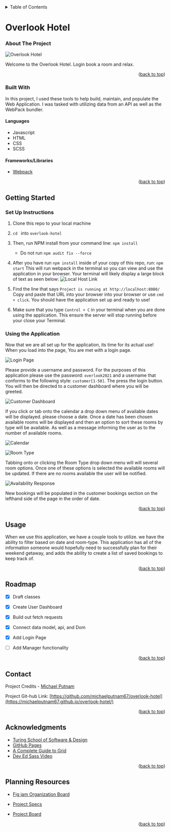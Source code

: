 
<!-- TABLE OF CONTENTS -->
<details>
  <summary>Table of Contents</summary>
  <ol>
    <li>
      <a href="#about-the-project">About The Project</a>
      <ul>
        <li><a href="#built-with">Built With</a></li>
      </ul>
    </li>
    <li>
      <a href="#getting-started">Getting Started</a>
      <a href="#using-the-application">Using the Application</a>
    </li>
    <li><a href="#usage">Usage</a></li>
    <li><a href="#roadmap">Roadmap</a></li>
    <li><a href="#contact">Contact</a></li>
    <li><a href="#acknowledgments">Acknowledgments</a></li>
    <li><a href="#planning-resources">Planning Resources</a></li>
  </ol>
</details>


<!-- ABOUT THE PROJECT -->
# Overlook Hotel

### About The Project

![Overlook Hotel](https://user-images.githubusercontent.com/91028440/165348855-e78b53e2-46b1-483f-ae48-99f57a484b34.png)

Welcome to the Overlook Hotel. Login book a room and relax. 


<p align="right">(<a href="#overlook-hotel">back to top</a>)</p>



### Built With

In this project, I used these tools to help build, maintain, and populate the Web Application.
I was tasked with utilizing data from an API as well as the WebPack bundler.

#### Languages
* Javascript
* HTML
* CSS
* SCSS

#### Frameworks/Libraries
* [Webpack](https://webpack.js.org/)



<p align="right">(<a href="#overlook-hotel">back to top</a>)</p>



<!-- GETTING STARTED -->
## Getting Started

### Set Up Instructions
1. Clone this repo to your local machine
2. `cd ` into `overlook-hotel`
3. Then, run NPM install from your command line: `npm install `
    - Do not run `npm audit fix --force`
4. After you have run `npm install` inside of your copy of this repo, run:
`npm start`
This will run webpack in the terminal so you can view and use the application in your browser. Your terminal will likely display a large block of text as seen below:
![Local Host Link](https://user-images.githubusercontent.com/91028440/165350563-e4155470-f436-4aeb-bcf0-708342252770.png)

5. Find the line that says `Project is running at http://localhost:8080/` Copy and paste that URL into your browser into your browser or use `cmd + click`. You should have the application set up and ready to use!

6. Make sure that you type `Control + C` in your terminal when you are done using the application. This ensure the server will stop running before your close your Terminal.

### Using the Application

Now that we are all set up for the application, its time for its actual use! When you load into the page, You are met with a login page.

![Login Page](https://user-images.githubusercontent.com/91028440/165348855-e78b53e2-46b1-483f-ae48-99f57a484b34.png)


Please provide a username and password. For the purposes of this application please use the password: `overlook2021` and a username that conforms to the following style: `customer[1-50]`. The press the login button. You will then be directed to a customer dashboard where you will be greeted.

![Customer Dashboard](https://user-images.githubusercontent.com/91028440/165351479-5d3c705f-9d32-4ae6-9699-1b801335abee.png)

If you click or tab onto the calendar a drop down menu of available dates will be displayed. please choose a date. Once a date has been chosen available rooms will be displayed and then an option to sort these rooms by type will be available. As well as a message informing the user as to the number of available rooms.

![Calendar](https://user-images.githubusercontent.com/91028440/165352395-ec457e60-fc23-4b03-a9f4-21f3d4425d00.png)

![Room Type](https://user-images.githubusercontent.com/91028440/165352551-688b34c2-8c20-4310-aaee-e7c2b2b3e6a2.png)

Tabbing onto or clicking the Room Type drop down menu will will several room options. Once one of these options is selected the available rooms will be updated. If there are no rooms available the user will be notified.

![Availability Response](https://user-images.githubusercontent.com/91028440/165359699-19eb5e8f-b783-456d-b595-a31a6aba2dd1.png)

New bookings will be populated in the customer bookings section on the lefthand side of the page in the order of date. 


<p align="right">(<a href="#overlook-hotel">back to top</a>)</p>



<!-- USAGE EXAMPLES -->
## Usage

When we use this application, we have a couple tools to utilize. we have the ability to filter based on date and room-type. This application has all of the information
someone would hopefully need to successfully plan for their weekend getaway, and adds the ability to create a list of saved bookings to keep track of. 



<p align="right">(<a href="#overlook-hotel">back to top</a>)</p>



<!-- ROADMAP -->
## Roadmap

- [x] Draft classes
- [x] Create User Dashboard
- [x] Build out fetch requests
- [x] Connect data model, api, and Dom
- [x] Add Login Page
- [ ] Add Manager functionality



<p align="right">(<a href="#overlook-hotel">back to top</a>)</p>



<!-- CONTACT -->
## Contact

Project Credits -
[Michael Putnam](https://github.com/michaelputnam67)

Project Git-hub Link: [https://github.com/michaelputnam67/overlook-hotel](https://michaelputnam67.github.io/overlook-hotel/)



<p align="right">(<a href="#overlook-hotel">back to top</a>)</p>



<!-- ACKNOWLEDGMENTS -->
## Acknowledgments


* [Turing School of Software & Design](https://turing.edu/)
* [GitHub Pages](https://pages.github.com)
* [A Complete Guide to Grid](https://css-tricks.com/snippets/css/complete-guide-grid/#aa-basics-browser-support)
* [Dev Ed Sass Video](https://www.youtube.com/watch?v=Zz6eOVaaelI&t=5s)



<p align="right">(<a href="#overlook-hotel">back to top</a>)</p>


<!-- PLANNING RESOURCES -->
## Planning Resources
<!-- WIREFRAME -->

* [Fig jam Organization Board](https://www.figma.com/file/IgxaBquQFvvEVlH45JQ1Ub/Overlook-Hotel-Mod2-Project?node-id=0%3A1)

* [Project Specs](https://frontend.turing.edu/projects/overlook.html)

* [Project Board](https://github.com/michaelputnam67/overlook-hotel/projects/1)


<p align="right">(<a href="#overlook-hotel">back to top</a>)</p>
